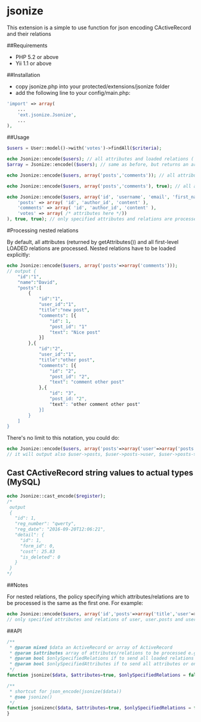 jsonize
=======

This extension is a simple to use function for json encoding CActiveRecord and their relations

##Requirements

- PHP 5.2 or above
- Yii 1.1 or above

##Installation

- copy jsonize.php into your protected/extensions/jsonize folder
- add the following line to your config/main.php: 
~~~php
'import' => array(
    ...
    'ext.jsonize.Jsonize',
    ...
),
~~~


##Usage

~~~php
$users = User::model()->with('votes')->findAll($criteria);

echo Jsonize::encode($users); // all attributes and loaded relations ('votes' in this example) are processed
$array = Jsonize::encode(($users); // same as before, but returns an array of attributes/relations, not a JSON-encoded string

echo Jsonize::encode($users, array('posts','comments')); // all attributes are processed, specified relations and loaded ones ('posts','comments' and 'votes') are processed

echo Jsonize::encode($users, array('posts','comments'), true); // all attributes are processed, but only specified relations ('posts','comments') are processed

echo Jsonize::encode($users, array('id', 'username', 'email', 'first_name', 'last_name', 
    'posts' => array( 'id', 'author_id', 'content' ),
    'comments' => array( 'id', 'author_id', 'content' ),
    'votes' => array( /* attributes here */))
), true, true); // only specified attributes and relations are processed
~~~

#Processing nested relations

By default, all attributes (returned by getAttributes()) and all first-level LOADED relations are processed. Nested relations have to be loaded explicitly:

~~~php
echo Jsonize::encode($users, array('posts'=>array('comments'))); 
// output {
	"id":"1",
	"name":"David",
	"posts":[
		{
			"id":"1",
			"user_id":"1",
			"title":"new post",
			"comments": [{
				"id": 1,
				"post_id": "1"
				"text": "Nice post"
			}]
		},{
			"id":"2",
			"user_id":"1",
			"title":"other post",
			"comments": [{
				"id": "2",
				"post_id": "2",
				"text": "comment other post"
			},{
				"id": "3",
				"post_id: "2",
				"text": "other comment other post"
			}]
		}
	]
}
~~~
There's no limit to this notation, you could do:
~~~php
echo Jsonize::encode($users, array('posts'=>array('user'=>array('posts','comments'))));
// it will output also $user->posts, $user->posts->user, $user->posts->user->posts and $user->posts->user->comments
~~~

## Cast CActiveRecord string values to actual types (MySQL)
~~~php
echo Jsonize::cast_encode($register);
/*
 output
 {
   "id": 1,   
   "reg_number": "qwerty",
   "reg_date": "2016-09-20T12:06:21",   
   "detail": {
     "id": 1,     
     "form_id": 0,     
     "cost": 25.83
     "is_deleted": 0
   }
 }
*/
~~~

##Notes

For nested relations, the policy specifying which attributes/relations are to be processed is the same as the first one. For example:
~~~php
echo Jsonize::encode($users, array('id','posts'=>array('title','user'=>array('name')), true, true)); 
// only specified attributes and relations of user, user.posts and user.posts.user will be processed
~~~

##API

~~~php
/**
 * @param mixed $data an ActiveRecord or array of ActiveRecord
 * @param $attributes array of attributes/relations to be processed e.g ['client','items' => ['product']] // nested relations
 * @param bool $onlySpecifiedRelations if to send all loaded relations or only the ones specified in $attributes 
 * @param bool $onlySpecifiedAttributes if to send all attributes or only the ones specified in $attributes 
 */
function jsonize($data, $attributes=true, $onlySpecifiedRelations = false, $onlySpecifiedAttributes = false);

/**
 * shortcut for json_encode(jsonize($data))
 * @see jsonize()
 */ 
function jsonizenc($data, $attributes=true, $onlySpecifiedRelations = false, $onlySpecifiedAttributes = false);
}

~~~

